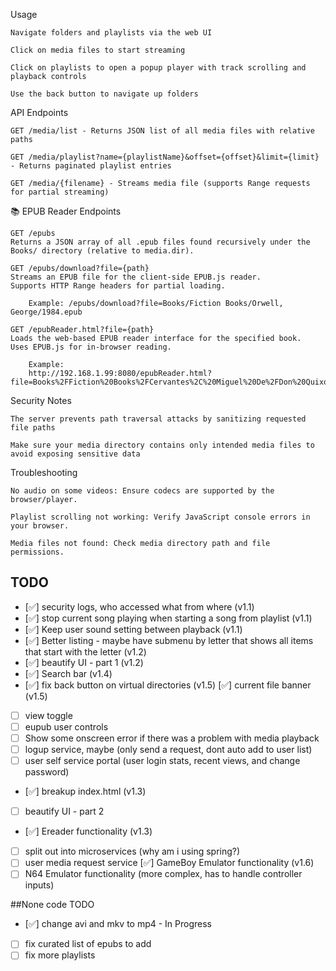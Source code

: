 Usage

    Navigate folders and playlists via the web UI

    Click on media files to start streaming

    Click on playlists to open a popup player with track scrolling and playback controls

    Use the back button to navigate up folders

API Endpoints

    GET /media/list - Returns JSON list of all media files with relative paths

    GET /media/playlist?name={playlistName}&offset={offset}&limit={limit} - Returns paginated playlist entries

    GET /media/{filename} - Streams media file (supports Range requests for partial streaming)
	
	
📚 EPUB Reader Endpoints

    GET /epubs
    Returns a JSON array of all .epub files found recursively under the Books/ directory (relative to media.dir).

    GET /epubs/download?file={path}
    Streams an EPUB file for the client-side EPUB.js reader.
    Supports HTTP Range headers for partial loading.

        Example: /epubs/download?file=Books/Fiction Books/Orwell, George/1984.epub

    GET /epubReader.html?file={path}
    Loads the web-based EPUB reader interface for the specified book.
    Uses EPUB.js for in-browser reading.

        Example:
        http://192.168.1.99:8080/epubReader.html?file=Books%2FFiction%20Books%2FCervantes%2C%20Miguel%20De%2FDon%20Quixote.epub


Security Notes

    The server prevents path traversal attacks by sanitizing requested file paths

    Make sure your media directory contains only intended media files to avoid exposing sensitive data

Troubleshooting

    No audio on some videos: Ensure codecs are supported by the browser/player.

    Playlist scrolling not working: Verify JavaScript console errors in your browser.

    Media files not found: Check media directory path and file permissions.

## TODO

- [✅] security logs, who accessed what from where (v1.1)
- [✅] stop current song playing when starting a song from playlist (v1.1)
- [✅] Keep user sound setting between playback (v1.1)
- [✅] Better listing - maybe have submenu by letter that shows all items that start with the letter (v1.2)
- [✅] beautify UI - part 1 (v1.2)
- [✅] Search bar (v1.4)
- [✅] fix back button on virtual directories (v1.5)
  [✅] current file banner (v1.5)
- [ ] view toggle
- [ ] eupub user controls
- [ ] Show some onscreen error if there was a problem with media playback
- [ ] logup service, maybe (only send a request, dont auto add to user list)
- [ ] user self service portal (user login stats, recent views, and change password)
- [✅] breakup index.html (v1.3)
- [ ] beautify UI - part 2
- [✅] Ereader functionality (v1.3)
- [ ] split out into microservices (why am i using spring?)
- [ ] user media request service
  [✅] GameBoy Emulator functionality (v1.6)
- [ ] N64 Emulator functionality (more complex, has to handle controller inputs)

##None code TODO
- [✅] change avi and mkv to mp4 - In Progress
- [ ] fix curated list of epubs to add
- [ ] fix more playlists